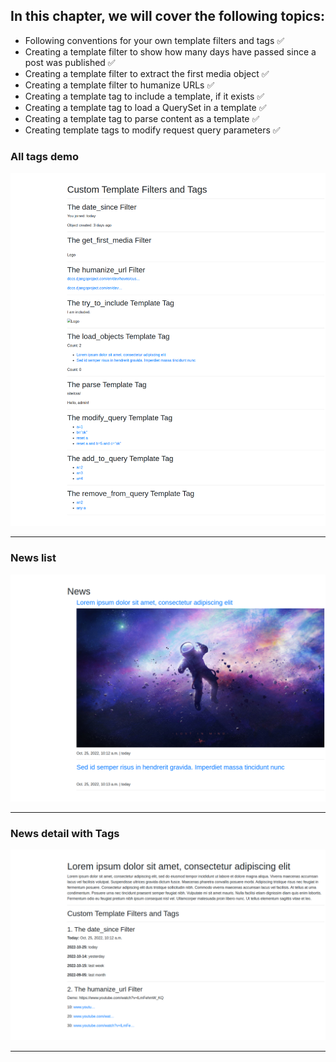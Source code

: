 ## In this chapter, we will cover the following topics:

- Following conventions for your own template filters and tags ✅
- Creating a template filter to show how many days have passed since a post was published ✅
- Creating a template filter to extract the first media object ✅
- Creating a template filter to humanize URLs ✅
- Creating a template tag to include a template, if it exists ✅
- Creating a template tag to load a QuerySet in a template ✅
- Creating a template tag to parse content as a template ✅
- Creating template tags to modify request query parameters ✅


### All tags demo

<img src="assets/tags.png">

---

### News list

<img src="assets/news_list.png">

---

### News detail with Tags

<img src="assets/new_detail.png">

---
